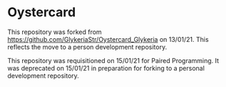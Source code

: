 # Oystercard

This repository was forked from https://github.com/GlykeriaStr/Oystercard_Glykeria on 13/01/21. This reflects the move to a person development repository.

This repository was requisitioned on 15/01/21 for Paired Programming. It was deprecated on 15/01/21 in preparation for forking to a personal development repository.
